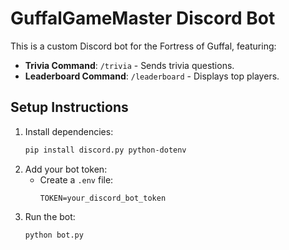 # GuffalGameMaster Discord Bot

This is a custom Discord bot for the Fortress of Guffal, featuring:

- **Trivia Command**: `/trivia` - Sends trivia questions.
- **Leaderboard Command**: `/leaderboard` - Displays top players.

## Setup Instructions
1. Install dependencies:
   ```bash
   pip install discord.py python-dotenv
   ```
2. Add your bot token:
   - Create a `.env` file:
     ```
     TOKEN=your_discord_bot_token
     ```
3. Run the bot:
   ```bash
   python bot.py
   ```
